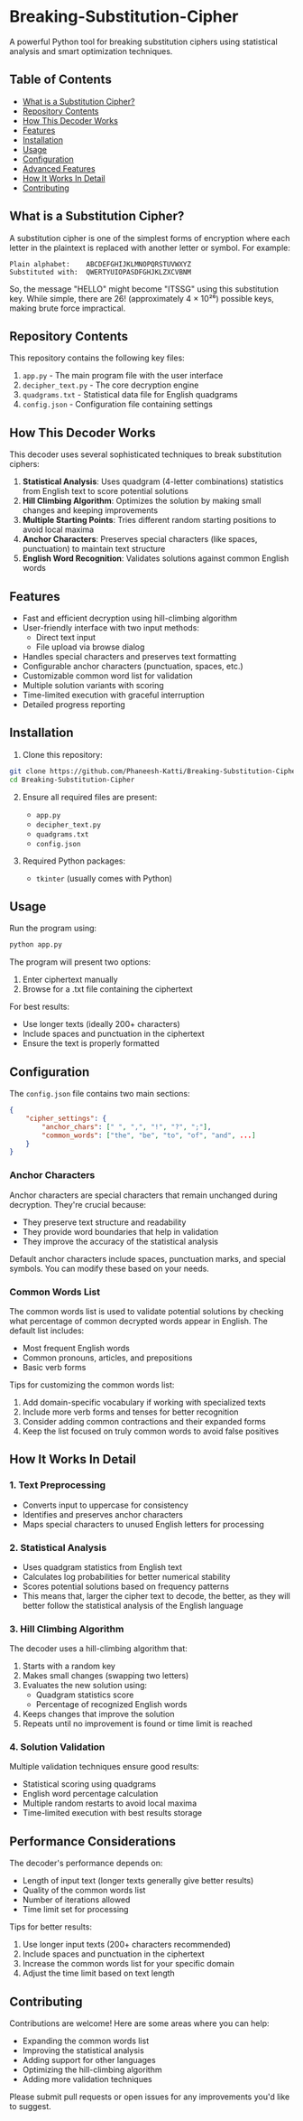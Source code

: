 # Breaking-Substitution-Cipher

A powerful Python tool for breaking substitution ciphers using statistical analysis and smart optimization techniques. 

## Table of Contents
- [What is a Substitution Cipher?](#what-is-a-substitution-cipher)
- [Repository Contents](#repository-contents)
- [How This Decoder Works](#how-this-decoder-works)
- [Features](#features)
- [Installation](#installation)
- [Usage](#usage)
- [Configuration](#configuration)
- [Advanced Features](#advanced-features)
- [How It Works In Detail](#how-it-works-in-detail)
- [Contributing](#contributing)

## What is a Substitution Cipher?

A substitution cipher is one of the simplest forms of encryption where each letter in the plaintext is replaced with another letter or symbol. For example:

```
Plain alphabet:    ABCDEFGHIJKLMNOPQRSTUVWXYZ
Substituted with:  QWERTYUIOPASDFGHJKLZXCVBNM
```

So, the message "HELLO" might become "ITSSG" using this substitution key. While simple, there are 26! (approximately 4 × 10²⁶) possible keys, making brute force impractical.

## Repository Contents

This repository contains the following key files:

1. `app.py` - The main program file with the user interface
2. `decipher_text.py` - The core decryption engine
3. `quadgrams.txt` - Statistical data file for English quadgrams
4. `config.json` - Configuration file containing settings

## How This Decoder Works

This decoder uses several sophisticated techniques to break substitution ciphers:

1. **Statistical Analysis**: Uses quadgram (4-letter combinations) statistics from English text to score potential solutions
2. **Hill Climbing Algorithm**: Optimizes the solution by making small changes and keeping improvements
3. **Multiple Starting Points**: Tries different random starting positions to avoid local maxima
4. **Anchor Characters**: Preserves special characters (like spaces, punctuation) to maintain text structure
5. **English Word Recognition**: Validates solutions against common English words

## Features

- Fast and efficient decryption using hill-climbing algorithm
- User-friendly interface with two input methods:
  - Direct text input
  - File upload via browse dialog
- Handles special characters and preserves text formatting
- Configurable anchor characters (punctuation, spaces, etc.)
- Customizable common word list for validation
- Multiple solution variants with scoring
- Time-limited execution with graceful interruption
- Detailed progress reporting

## Installation

1. Clone this repository:
```bash
git clone https://github.com/Phaneesh-Katti/Breaking-Substitution-Cipher.git
cd Breaking-Substitution-Cipher
```

2. Ensure all required files are present:
   - `app.py`
   - `decipher_text.py`
   - `quadgrams.txt`
   - `config.json`

3. Required Python packages:
   - `tkinter` (usually comes with Python)

## Usage

Run the program using:
```bash
python app.py
```

The program will present two options:
1. Enter ciphertext manually
2. Browse for a .txt file containing the ciphertext

For best results:
- Use longer texts (ideally 200+ characters)
- Include spaces and punctuation in the ciphertext
- Ensure the text is properly formatted

## Configuration

The `config.json` file contains two main sections:

```json
{
    "cipher_settings": {
        "anchor_chars": [" ", ",", "!", "?", ";"],
        "common_words": ["the", "be", "to", "of", "and", ...]
    }
}
```

### Anchor Characters

Anchor characters are special characters that remain unchanged during decryption. They're crucial because:
- They preserve text structure and readability
- They provide word boundaries that help in validation
- They improve the accuracy of the statistical analysis

Default anchor characters include spaces, punctuation marks, and special symbols. You can modify these based on your needs.

### Common Words List

The common words list is used to validate potential solutions by checking what percentage of common decrypted words appear in English. The default list includes:
- Most frequent English words
- Common pronouns, articles, and prepositions
- Basic verb forms

Tips for customizing the common words list:
1. Add domain-specific vocabulary if working with specialized texts
2. Include more verb forms and tenses for better recognition
3. Consider adding common contractions and their expanded forms
4. Keep the list focused on truly common words to avoid false positives

## How It Works In Detail

### 1. Text Preprocessing
- Converts input to uppercase for consistency
- Identifies and preserves anchor characters
- Maps special characters to unused English letters for processing

### 2. Statistical Analysis
- Uses quadgram statistics from English text
- Calculates log probabilities for better numerical stability
- Scores potential solutions based on frequency patterns
- This means that, larger the cipher text to decode, the better, as they will better follow the statistical analysis of the English language

### 3. Hill Climbing Algorithm
The decoder uses a hill-climbing algorithm that:
1. Starts with a random key
2. Makes small changes (swapping two letters)
3. Evaluates the new solution using:
   - Quadgram statistics score
   - Percentage of recognized English words
4. Keeps changes that improve the solution
5. Repeats until no improvement is found or time limit is reached

### 4. Solution Validation
Multiple validation techniques ensure good results:
- Statistical scoring using quadgrams
- English word percentage calculation
- Multiple random restarts to avoid local maxima
- Time-limited execution with best results storage

## Performance Considerations

The decoder's performance depends on:
- Length of input text (longer texts generally give better results)
- Quality of the common words list
- Number of iterations allowed
- Time limit set for processing

Tips for better results:
1. Use longer input texts (200+ characters recommended)
2. Include spaces and punctuation in the ciphertext
3. Increase the common words list for your specific domain
4. Adjust the time limit based on text length

## Contributing

Contributions are welcome! Here are some areas where you can help:
- Expanding the common words list
- Improving the statistical analysis
- Adding support for other languages
- Optimizing the hill-climbing algorithm
- Adding more validation techniques

Please submit pull requests or open issues for any improvements you'd like to suggest.
